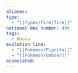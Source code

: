```yaml
---
aliases: 
type:
  - "[[Types/fire|fire]]"
national dex number: 498
tags:
  - Unova
evolution line:
  - "[[Pokémon/Pignite]]"
  - "[[Pokémon/Emboar]]"
associated: 
---
```

